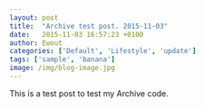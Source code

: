 ```yaml
---
layout: post
title:  "Archive test post. 2015-11-03"
date:   2015-11-03 16:57:23 +0100
author: Ewout
categories: ['Default', 'Lifestyle', 'update']
tags: ['sample', 'banana']
image: /img/blog-image.jpg
---
```

This is a test post to test my Archive code.